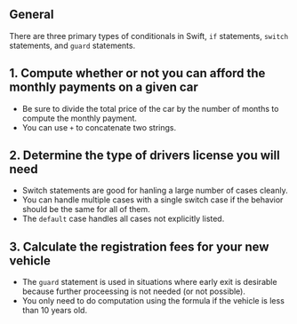 ## General

There are three primary types of conditionals in Swift, `if` statements, `switch` statements, and `guard` statements.

## 1. Compute whether or not you can afford the monthly payments on a given car

- Be sure to divide the total price of the car by the number of months to compute the monthly payment.
- You can use `+` to concatenate two strings.

## 2. Determine the type of drivers license you will need

- Switch statements are good for hanling a large number of cases cleanly.
- You can handle multiple cases with a single switch case if the behavior should be the same for all of them.
- The `default` case handles all cases not explicitly listed.

## 3. Calculate the registration fees for your new vehicle

- The `guard` statement is used in situations where early exit is desirable because further proceessing is not needed (or not possible).
- You only need to do computation using the formula if the vehicle is less than 10 years old.
